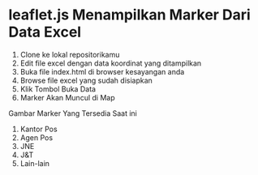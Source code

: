 # leaflet.js Menampilkan Marker Dari Data Excel

1. Clone ke lokal repositorikamu
2. Edit file excel dengan data koordinat yang ditampilkan
3. Buka file index.html di browser kesayangan anda
4. Browse file excel yang sudah disiapkan
5. Klik Tombol Buka Data
6. Marker Akan Muncul di Map

Gambar Marker Yang Tersedia Saat ini
1. Kantor Pos
2. Agen Pos
3. JNE
4. J&T
5. Lain-lain
